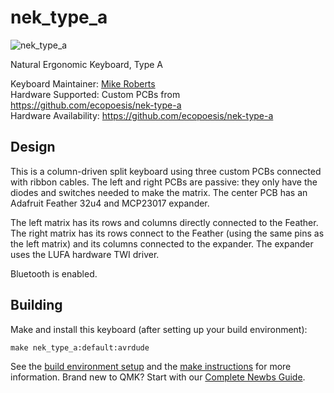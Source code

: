 # nek_type_a

![nek_type_a](https://i.imgur.com/XFnjlQ9)

Natural Ergonomic Keyboard, Type A

Keyboard Maintainer: [Mike Roberts](https://github.com/ecopoesis)  
Hardware Supported: Custom PCBs from https://github.com/ecopoesis/nek-type-a  
Hardware Availability: https://github.com/ecopoesis/nek-type-a  

## Design

This is a column-driven split keyboard using three custom PCBs connected with ribbon cables. The left and right PCBs are
passive: they only have the diodes and switches needed to make the matrix. The center PCB has an Adafruit Feather 32u4 and
MCP23017 expander.

The left matrix has its rows and columns directly connected to the Feather. The right matrix has its rows connect to the
Feather (using the same pins as the left matrix) and its columns connected to the expander. The expander uses the LUFA
hardware TWI driver.

Bluetooth is enabled.

## Building

Make and install this keyboard (after setting up your build environment):
```
make nek_type_a:default:avrdude
```

See the [build environment setup](https://docs.qmk.fm/#/getting_started_build_tools) and the [make instructions](https://docs.qmk.fm/#/getting_started_make_guide) for more information. Brand new to QMK? Start with our [Complete Newbs Guide](https://docs.qmk.fm/#/newbs).

